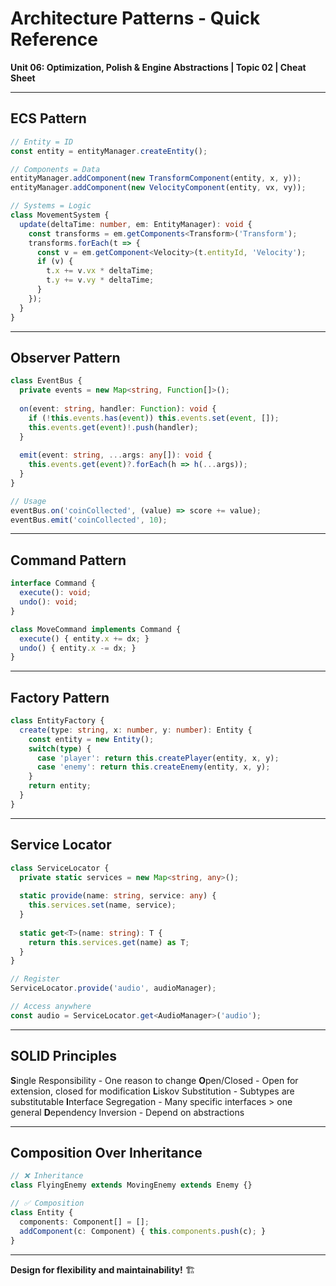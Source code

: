 # Architecture Patterns - Quick Reference

**Unit 06: Optimization, Polish & Engine Abstractions | Topic 02 | Cheat Sheet**

---

## ECS Pattern

```typescript
// Entity = ID
const entity = entityManager.createEntity();

// Components = Data
entityManager.addComponent(new TransformComponent(entity, x, y));
entityManager.addComponent(new VelocityComponent(entity, vx, vy));

// Systems = Logic
class MovementSystem {
  update(deltaTime: number, em: EntityManager): void {
    const transforms = em.getComponents<Transform>('Transform');
    transforms.forEach(t => {
      const v = em.getComponent<Velocity>(t.entityId, 'Velocity');
      if (v) {
        t.x += v.vx * deltaTime;
        t.y += v.vy * deltaTime;
      }
    });
  }
}
```

---

## Observer Pattern

```typescript
class EventBus {
  private events = new Map<string, Function[]>();
  
  on(event: string, handler: Function): void {
    if (!this.events.has(event)) this.events.set(event, []);
    this.events.get(event)!.push(handler);
  }
  
  emit(event: string, ...args: any[]): void {
    this.events.get(event)?.forEach(h => h(...args));
  }
}

// Usage
eventBus.on('coinCollected', (value) => score += value);
eventBus.emit('coinCollected', 10);
```

---

## Command Pattern

```typescript
interface Command {
  execute(): void;
  undo(): void;
}

class MoveCommand implements Command {
  execute() { entity.x += dx; }
  undo() { entity.x -= dx; }
}
```

---

## Factory Pattern

```typescript
class EntityFactory {
  create(type: string, x: number, y: number): Entity {
    const entity = new Entity();
    switch(type) {
      case 'player': return this.createPlayer(entity, x, y);
      case 'enemy': return this.createEnemy(entity, x, y);
    }
    return entity;
  }
}
```

---

## Service Locator

```typescript
class ServiceLocator {
  private static services = new Map<string, any>();
  
  static provide(name: string, service: any) {
    this.services.set(name, service);
  }
  
  static get<T>(name: string): T {
    return this.services.get(name) as T;
  }
}

// Register
ServiceLocator.provide('audio', audioManager);

// Access anywhere
const audio = ServiceLocator.get<AudioManager>('audio');
```

---

## SOLID Principles

**S**ingle Responsibility - One reason to change
**O**pen/Closed - Open for extension, closed for modification
**L**iskov Substitution - Subtypes are substitutable
**I**nterface Segregation - Many specific interfaces > one general
**D**ependency Inversion - Depend on abstractions

---

## Composition Over Inheritance

```typescript
// ❌ Inheritance
class FlyingEnemy extends MovingEnemy extends Enemy {}

// ✅ Composition
class Entity {
  components: Component[] = [];
  addComponent(c: Component) { this.components.push(c); }
}
```

---

**Design for flexibility and maintainability!** 🏗️
